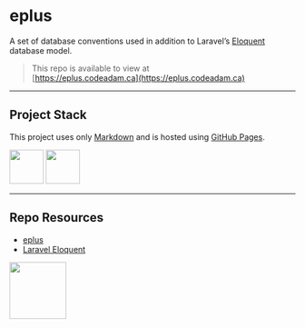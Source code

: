 # eplus

A set of database conventions used in addition to Laravel’s [Eloquent](https://laravel.com/docs/10.x/eloquent) database model.

> This repo is available to view at  
> [https://eplus.codeadam.ca](https://eplus.codeadam.ca)

---

## Project Stack

This project uses only [Markdown](https://www.markdownguide.org/) and is hosted using [GitHub Pages](https://pages.github.com/).

<img src="https://console.codeadam.ca/api/image/github" width="60"> <img src="https://console.codeadam.ca/api/image/markdown" width="60">

---

## Repo Resources

- [eplus](https://eplus.codeadam.ca)
- [Laravel Eloquent](https://laravel.com/docs/10.x/eloquent)

<a href="https://codeadam.ca">
<img src="https://codeadam.ca/images/code-block.png" width="100">
</a>
